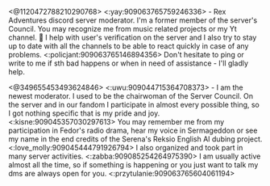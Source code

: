<@1120472788210290768> <:yay:909063765759246336> - Rex Adventures discord server moderator. I'm a former member of the server's Council. You may recognize me from music related projects or my Yt channel. 🎵 I help with user's verification on the server and I also try to stay up to date with all the channels to be able to react quickly in case of any problems. <:policjant:909063765146894356> Don't hesitate to ping or write to me if sth bad happens or when in need of assistance - I'll gladly help.

<@349655453493624846> <:uwu:909044715364708373> - I am the newest moderator. I used to be the chairwoman of the Server Council. On the server and in our fandom I participate in almost every possible thing, so I got nothing specific that is my pride and joy. <:kisne:909045357030297613> You may remember me from my participation in Fedor's radio drama, hear my voice in Sermageddon or see my name in the end credits of the Serena's Reksio English AI dubing project. <:love_molly:909045444791926794> I also organized and took part in many server activities. <:zabba:909085254264975390> I am usually active almost all the time, so if something is happening or you just want to talk my dms are always open for you. <:przytulanie:909063765604061194>
